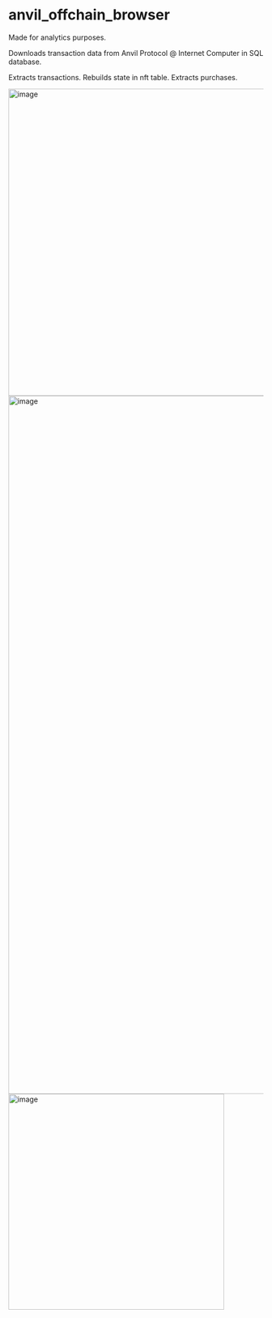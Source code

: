# anvil_offchain_browser
Made for analytics purposes.

Downloads transaction data from Anvil Protocol @ Internet Computer in SQL database.

Extracts transactions. Rebuilds state in nft table. Extracts purchases.

<img width="606" alt="image" src="https://user-images.githubusercontent.com/24810/186164292-92a72cb0-b3bb-4b8f-9294-ccd3fa241b25.png">

<img width="1378" alt="image" src="https://user-images.githubusercontent.com/24810/186164343-b9a5f954-4662-4903-8c64-89b5c712ff77.png">

<img width="426" alt="image" src="https://user-images.githubusercontent.com/24810/186164436-af8fd58e-1de1-4649-a95b-51e1feea9dd3.png">
